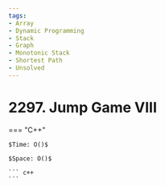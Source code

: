 ```yaml
---
tags:
- Array
- Dynamic Programming
- Stack
- Graph
- Monotonic Stack
- Shortest Path
- Unsolved
---
```



# 2297. Jump Game VIII

=== "C++"

    $Time: O()$

    $Space: O()$

    ``` c++
    ```